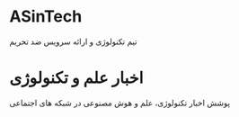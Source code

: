 # ASinTech
تیم تکنولوژی و ارائه سرویس ضد تحریم

# اخبار علم و تکنولوژی
پوشش اخبار تکنولوژی، علم و هوش مصنوعی در شبکه های اجتماعی

# 
